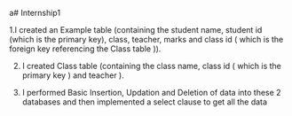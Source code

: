 a# Internship1

1.I created an Example table (containing the student name, student id (which is the primary key), class, teacher, marks and class id ( which is the foreign key referencing the Class table )).

2. I created Class table (containing the class name, class id ( which is the primary key ) and teacher ).

3. I performed Basic Insertion, Updation and Deletion of data into these 2 databases and then implemented a select clause to get all the data
